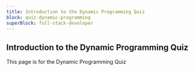 ```yaml
---
title: Introduction to the Dynamic Programming Quiz
block: quiz-dynamic-programming
superBlock: full-stack-developer
---
```


## Introduction to the Dynamic Programming Quiz

This page is for the Dynamic Programming Quiz
